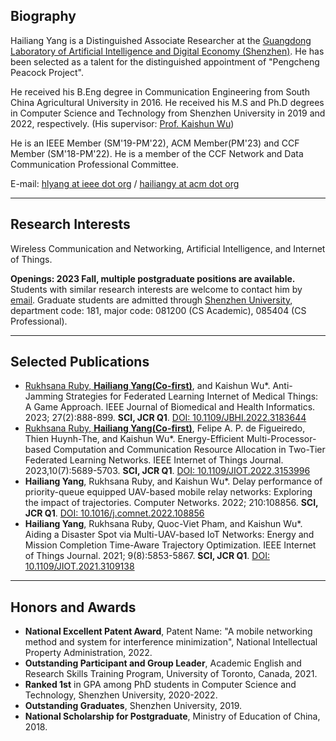 ## Biography

Hailiang Yang is a Distinguished Associate Researcher at the [Guangdong Laboratory of Artificial Intelligence and Digital Economy (Shenzhen)](https://www.gml.ac.cn). He has been selected as a talent for the distinguished appointment of "Pengcheng Peacock Project".

He received his B.Eng degree in Communication Engineering from South China Agricultural University in 2016. He received his M.S and Ph.D degrees in Computer Science and Technology from Shenzhen University in 2019 and 2022, respectively. (His supervisor: [Prof. Kaishun Wu](https://kaishunwu.com))

He is an IEEE Member (SM'19-PM'22), ACM Member(PM'23) and CCF Member (SM'18-PM'22). He is a member of the CCF Network and Data Communication Professional Committee.

E-mail: [hlyang at ieee dot org](mailto:hlyang@ieee.org) / [hailiangy at acm dot org](mailto:hailiangy@acm.org)

---

## Research Interests
Wireless Communication and Networking, Artificial Intelligence, and Internet of Things.

**Openings: 2023 Fall, multiple postgraduate positions are available.** Students with similar research interests are welcome to contact him by [email](mailto:yanghailiang@gml.ac.cn).
Graduate students are admitted through [Shenzhen University](https://yz.szu.edu.cn/sszs/gg.htm), department code: 181, major code: 081200 (CS Academic), 085404 (CS Professional).

---

## Selected Publications
- <ins>Rukhsana Ruby, **Hailiang Yang(Co-first)**</ins>, and Kaishun Wu*. Anti-Jamming Strategies for Federated Learning Internet of Medical Things: A Game Approach. IEEE Journal of Biomedical and Health Informatics. 2023; 27(2):888-899. **SCI, JCR Q1**. [DOI: 10.1109/JBHI.2022.3183644](https://doi.org/10.1109/JBHI.2022.3183644)
- <ins>Rukhsana Ruby, **Hailiang Yang(Co-first)**</ins>, Felipe A. P. de Figueiredo, Thien Huynh-The, and Kaishun Wu*. Energy-Efficient Multi-Processor-based Computation and Communication Resource Allocation in Two-Tier Federated Learning Networks. IEEE Internet of Things Journal. 2023,10(7):5689-5703. **SCI, JCR Q1**. [DOI: 10.1109/JIOT.2022.3153996](https://doi.org/10.1109/JIOT.2022.3153996)
- **Hailiang Yang**, Rukhsana Ruby, and Kaishun Wu*. Delay performance of priority-queue equipped UAV-based mobile relay networks: Exploring the impact of trajectories. Computer Networks. 2022; 210:108856. **SCI, JCR Q1**. [DOI: 10.1016/j.comnet.2022.108856](https://doi.org/10.1016/j.comnet.2022.108856)
- **Hailiang Yang**, Rukhsana Ruby, Quoc-Viet Pham, and Kaishun Wu*. Aiding a Disaster Spot via Multi-UAV-based IoT Networks: Energy and Mission Completion Time-Aware Trajectory Optimization. IEEE Internet of Things Journal. 2021; 9(8):5853-5867. **SCI, JCR Q1**. [DOI: 10.1109/JIOT.2021.3109138](https://doi.org/10.1109/JIOT.2021.3109138)

---

## Honors and Awards
- **National Excellent Patent Award**, Patent Name: "A mobile networking method and system for interference minimization", National Intellectual Property Administration, 2022.
- **Outstanding Participant and Group Leader**, Academic English and Research Skills Training Program, University of Toronto, Canada, 2021.
- **Ranked 1st** in GPA among PhD students in Computer Science and Technology, Shenzhen University, 2020-2022.
- **Outstanding Graduates**, Shenzhen University, 2019.
- **National Scholarship for Postgraduate**, Ministry of Education of China, 2018.
